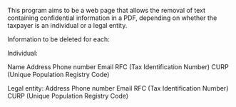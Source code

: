 This program aims to be a web page that allows the removal of text containing confidential information in a PDF, depending on whether the taxpayer is an individual or a legal entity.

Information to be deleted for each:

Individual:

Name
Address
Phone number
Email
RFC (Tax Identification Number)
CURP (Unique Population Registry Code)

Legal entity:
Address
Phone number
Email
RFC (Tax Identification Number)
CURP (Unique Population Registry Code)
